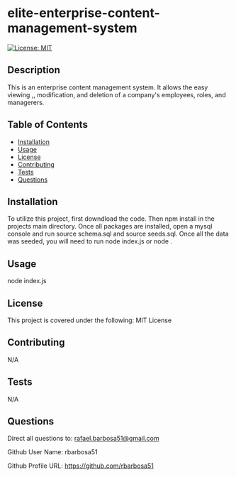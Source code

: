 # elite-enterprise-content-management-system

[![License: MIT](https://img.shields.io/badge/License-MIT-yellow.svg)](https://opensource.org/licenses/MIT)

## Description

This is an enterprise content management system. It allows the easy viewing ,, modification, and deletion of a company's employees, roles, and managerers.

## Table of Contents

- [Installation](#installation)
- [Usage](#usage)
- [License](#license)
- [Contributing](#contributing)
- [Tests](#tests)
- [Questions](#questions)

## Installation

To utilize this project, first downdload the code. Then npm install in the projects main directory. Once all packages are installed, open a mysql console and run source schema.sql and source seeds.sql. Once all the data was seeded, you will need to run node index.js or node .

## Usage

node index.js

## License

This project is covered under the following: MIT License

## Contributing

N/A

## Tests

N/A

## Questions

Direct all questions to: rafael.barbosa51@gmail.com

Github User Name: rbarbosa51

Github Profile URL: https://github.com/rbarbosa51